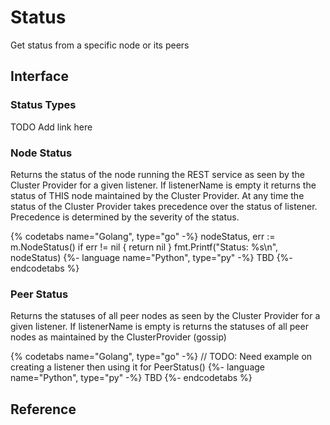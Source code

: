 # Status
Get status from a specific node or its peers

## Interface

### Status Types
TODO Add link here

### Node Status
Returns the status of the node running the REST service as seen by the Cluster Provider for a given listener. If listenerName is empty it returns the status of THIS node maintained by the Cluster Provider. At any time the status of the Cluster Provider takes precedence over the status of listener. Precedence is determined by the severity of the status.

{% codetabs name="Golang", type="go" -%}
nodeStatus, err := m.NodeStatus()
if err != nil {
    return nil
}
fmt.Printf("Status: %s\n", nodeStatus)
{%- language name="Python", type="py" -%}
TBD
{%- endcodetabs %}

### Peer Status
Returns the statuses of all peer nodes as seen by the Cluster Provider for a given listener. If listenerName is empty is returns the statuses of all peer nodes as maintained by the ClusterProvider (gossip)

{% codetabs name="Golang", type="go" -%}
// TODO: Need example on creating a listener then using it for PeerStatus()
{%- language name="Python", type="py" -%}
TBD
{%- endcodetabs %}

## Reference